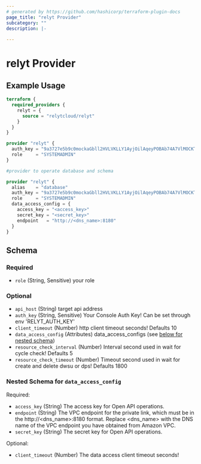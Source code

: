 ```yaml
---
# generated by https://github.com/hashicorp/terraform-plugin-docs
page_title: "relyt Provider"
subcategory: ""
description: |-
  
---
```


# relyt Provider



## Example Usage

```terraform
terraform {
  required_providers {
    relyt = {
      source = "relytcloud/relyt"
    }
  }
}

provider "relyt" {
  auth_key = "9a3727e5b9c0mockaGbll2HVLVKLLY1AyjOilAqeyPOBAb74A7VlMOCKTi0bJWJd3"
  role     = "SYSTEMADMIN"
}

#provider to operate database and schema

provider "relyt" {
  alias    = "database"
  auth_key = "9a3727e5b9c0mockaGbll2HVLVKLLY1AyjOilAqeyPOBAb74A7VlMOCKTi0bJWJd3"
  role     = "SYSTEMADMIN"
  data_access_config = {
    access_key = "<access_key>"
    secret_key = "<secret_key>"
    endpoint   = "http://<dns_name>:8180"
  }
}
```

<!-- schema generated by tfplugindocs -->
## Schema

### Required

- `role` (String, Sensitive) your role

### Optional

- `api_host` (String) target api address
- `auth_key` (String, Sensitive) Your Console Auth Key! Can be set through env 'RELYT_AUTH_KEY'
- `client_timeout` (Number) http client timeout seconds! Defaults 10
- `data_access_config` (Attributes) data_access_configs (see [below for nested schema](#nestedatt--data_access_config))
- `resource_check_interval` (Number) Interval second used in wait for cycle check! Defaults 5
- `resource_check_timeout` (Number) Timeout second used in wait for create and delete dwsu or dps! Defaults 1800

<a id="nestedatt--data_access_config"></a>
### Nested Schema for `data_access_config`

Required:

- `access_key` (String) The access key for Open API operations.
- `endpoint` (String) The VPC endpoint for the private link, which must be in the http://<dns_name>:8180 format. Replace <dns_name> with the DNS name of the VPC endpoint you have obtained from Amazon VPC.
- `secret_key` (String) The secret key for Open API operations.

Optional:

- `client_timeout` (Number) The data access client timeout seconds!
